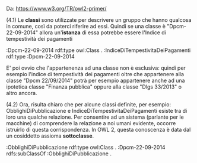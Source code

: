 Da: https://www.w3.org/TR/owl2-primer/

(4.1) Le **classi** sono utilizzate per descrivere un gruppo che hanno qualcosa in comune, così da poterci riferire ad essi. 
Quindi se una classe è "Dpcm-22-09-2014" allora un'**istanza** di essa potrebbe essere l'Indice di tempestività dei pagamenti

 :Dpcm-22-09-2014  rdf:type owl:Class .
 :IndiceDiTempestivitaDeiPagamenti rdf:type :Dpcm-22-09-2014

E' poi ovvio che l'appartenenza ad una classe non è esclusiva: quindi per esempio l'indice di tempestività dei pagamenti 
oltre che appartenere alla classe "Dpcm 22/09/2014" potrà per esempio appartenere 
anche ad una ipotetica classe "Finanza pubblica" oppure alla classe "Dlgs 33/2013" o altro ancora.

(4.2) Ora, risulta chiaro che per alcune classi definite, per esempio: ObblighiDiPubblicazione e IndiceDiTempestivitaDeiPagamenti 
esiste tra di loro una qualche relazione. Per consentire ad un sistema (parlante per le macchine) di comprendere la relazione 
a noi umani evidente, occorre istruirlo di questa corrispondenza. In OWL 2, questa conoscenza è data dal un cosiddetto assioma **sottoclasse**.

 :ObblighiDiPubblicazione  rdf:type owl:Class .
 :Dpcm-22-09-2014 rdfs:subClassOf :ObblighiDiPubblicazione .
